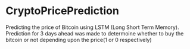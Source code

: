 # CryptoPricePrediction
Predicting the price of Bitcoin using LSTM (Long Short Term Memory).
Prediction for 3 days ahead was made to determoine whether to buy the bitcoin or not
depending upon the price(1 or 0 respectively)
